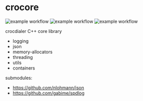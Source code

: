 # crocore

![example workflow](https://github.com/crocdialer/crocore/actions/workflows/cmake_build.yml/badge.svg)
![example workflow](https://github.com/crocdialer/crocore/actions/workflows/cmake_build_windows.yml/badge.svg)
![example workflow](https://github.com/crocdialer/crocore/actions/workflows/cmake_build_macos.yml/badge.svg)

crocdialer C++ core library

- logging
- json
- memory-allocators
- threading
- utils
- containers

submodules:
- https://github.com/nlohmann/json
- https://github.com/gabime/spdlog
